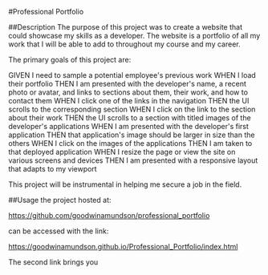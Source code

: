 #Professional Portfolio

##Description
The purpose of this project was to create a website that could showcase my skills as a developer. The website is a portfolio of all my work that I will be able to add to throughout my course and my career. 

The primary goals of this project are:

GIVEN I need to sample a potential employee's previous work
WHEN I load their portfolio
THEN I am presented with the developer's name, a recent photo or avatar, and links to sections about them, their work, and how to contact them
WHEN I click one of the links in the navigation
THEN the UI scrolls to the corresponding section
WHEN I click on the link to the section about their work
THEN the UI scrolls to a section with titled images of the developer's applications
WHEN I am presented with the developer's first application
THEN that application's image should be larger in size than the others
WHEN I click on the images of the applications
THEN I am taken to that deployed application
WHEN I resize the page or view the site on various screens and devices
THEN I am presented with a responsive layout that adapts to my viewport

This project will be instrumental in helping me secure a job in the field. 

##Usage
the project hosted at:

https://github.com/goodwinamundson/professional_portfolio 

can be accessed with the link: 

https://goodwinamundson.github.io/Professional_Portfolio/index.html 

The second link brings you